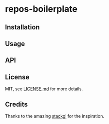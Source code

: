 # repos-boilerplate

## Installation

## Usage

## API

## License

MIT, see [LICENSE.md](https://github.com/vaalentin/repos-boilerplate/blob/master/LICENSE.md) for more details.

## Credits

Thanks to the amazing [stackgl](http://stack.gl/) for the inspiration.
